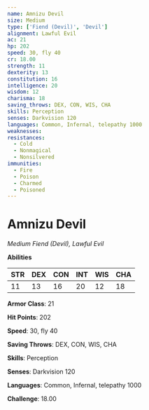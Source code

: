 ```yaml
---
name: Amnizu Devil
size: Medium
type: ['Fiend (Devil)', 'Devil']
alignment: Lawful Evil
ac: 21
hp: 202
speed: 30, fly 40
cr: 18.00
strength: 11
dexterity: 13
constitution: 16
intelligence: 20
wisdom: 12
charisma: 18
saving_throws: DEX, CON, WIS, CHA
skills: Perception
senses: Darkvision 120
languages: Common, Infernal, telepathy 1000
weaknesses:
resistances:
  - Cold
  - Nonmagical
  - Nonsilvered
immunities:
  - Fire
  - Poison
  - Charmed
  - Poisoned
---
```


# Amnizu Devil

*Medium Fiend (Devil), Lawful Evil*

**Abilities**

| STR | DEX | CON | INT | WIS | CHA |
| --- | --- | --- | --- | --- | --- |
| 11 | 13 | 16 | 20 | 12 | 18 |

**Armor Class**: 21

**Hit Points**: 202

**Speed**: 30, fly 40

**Saving Throws**: DEX, CON, WIS, CHA

**Skills**: Perception

**Senses**: Darkvision 120

**Languages**: Common, Infernal, telepathy 1000

**Challenge**: 18.00

